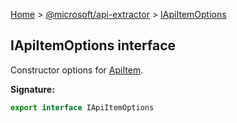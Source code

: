 [Home](./index) &gt; [@microsoft/api-extractor](./api-extractor.md) &gt; [IApiItemOptions](./api-extractor.iapiitemoptions.md)

## IApiItemOptions interface

Constructor options for [ApiItem](./api-extractor.apiitem.md)<!-- -->.

<b>Signature:</b>

```typescript
export interface IApiItemOptions 
```
